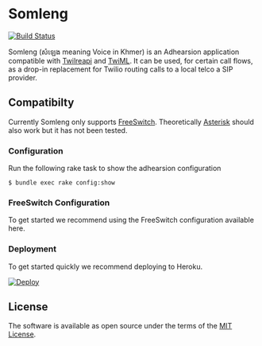 # Somleng

[![Build Status](https://travis-ci.org/dwilkie/somleng.svg?branch=master)](https://travis-ci.org/dwilkie/somleng)

Somleng (សំឡេង meaning Voice in Khmer) is an Adhearsion application compatible with [Twilreapi](https://github.com/dwilkie/twilreapi) and [TwiML](https://www.twilio.com/docs/api/twiml). It can be used, for certain call flows, as a drop-in replacement for Twilio routing calls to a local telco a SIP provider.

## Compatibilty

Currently Somleng only supports [FreeSwitch](https://freeswitch.org/). Theoretically [Asterisk](http://www.asterisk.org/) should also work but it has not been tested.

### Configuration

Run the following rake task to show the adhearsion configuration

```
$ bundle exec rake config:show
```

### FreeSwitch Configuration

To get started we recommend using the FreeSwitch configuration available here.

### Deployment

To get started quickly we recommend deploying to Heroku.

[![Deploy](https://www.herokucdn.com/deploy/button.svg)](https://heroku.com/deploy)

## License

The software is available as open source under the terms of the [MIT License](http://opensource.org/licenses/MIT).
